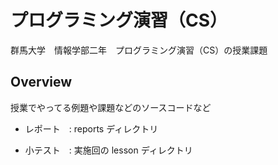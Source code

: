 # プログラミング演習（CS）

群馬大学　情報学部二年　プログラミング演習（CS）の授業課題

## Overview

授業でやってる例題や課題などのソースコードなど

- レポート　: reports ディレクトリ

- 小テスト　: 実施回の lesson ディレクトリ
